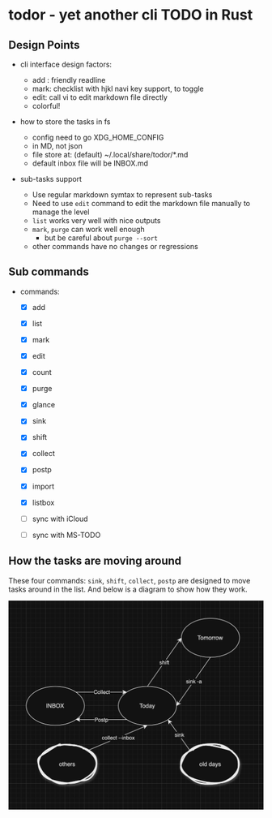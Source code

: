 # todor - yet another cli TODO in Rust

## Design Points

- cli interface design factors:
  - add : friendly readline
  - mark: checklist with hjkl navi key support, <space> to toggle
  - edit: call vi to edit markdown file directly
  - colorful!

- how to store the tasks in fs
  - config need to go XDG_HOME_CONFIG
  - in MD, not json
  - file store at: (default) ~/.local/share/todor/*.md
  - default inbox file will be INBOX.md

- sub-tasks support
  - Use regular markdown symtax to represent sub-tasks
  - Need to use `edit` command to edit the markdown file manually to manage the level
  - `list` works very well with nice outputs
  - `mark`, `purge` can work well enough
      - but be careful about `purge --sort`
  - other commands have no changes or regressions

## Sub commands

- commands: 
  - [x] add
  - [x] list
  - [x] mark
  - [x] edit
  - [x] count
  - [x] purge
  - [x] glance
  - [x] sink
  - [x] shift
  - [x] collect
  - [x] postp
  - [x] import
  - [x] listbox

  - [ ] sync with iCloud
  - [ ] sync with MS-TODO

## How the tasks are moving around

These four commands: `sink`, `shift`, `collect`, `postp` are designed to move tasks around in the list. And below is a diagram to show how they work.

![tasks-flow](./assets/tasks-flow.png)


